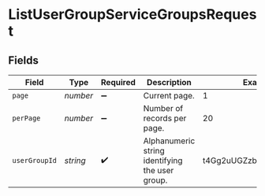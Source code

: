 # ListUserGroupServiceGroupsRequest


## Fields

| Field                                           | Type                                            | Required                                        | Description                                     | Example                                         |
| ----------------------------------------------- | ----------------------------------------------- | ----------------------------------------------- | ----------------------------------------------- | ----------------------------------------------- |
| `page`                                          | *number*                                        | :heavy_minus_sign:                              | Current page.                                   | 1                                               |
| `perPage`                                       | *number*                                        | :heavy_minus_sign:                              | Number of records per page.                     | 20                                              |
| `userGroupId`                                   | *string*                                        | :heavy_check_mark:                              | Alphanumeric string identifying the user group. | t4Gg2uUGZzb2W9Euo4mo0R                          |